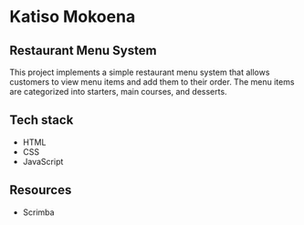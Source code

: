 # Katiso Mokoena

## Restaurant Menu System
This project implements a simple restaurant menu system that allows customers to view menu items and add them to their order. The menu items are categorized into starters, main courses, and desserts.

## Tech stack
- HTML
- CSS
- JavaScript

## Resources
- Scrimba






